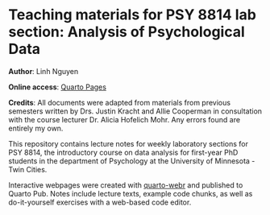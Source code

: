 # Teaching materials for PSY 8814 lab section: Analysis of Psychological Data

**Author**: Linh Nguyen

**Online access**: [Quarto Pages](https://nguyenllpsych.quarto.pub/)

**Credits**: All documents were adapted from materials from previous semesters written by Drs. Justin Kracht and Allie Cooperman in consultation with the course lecturer Dr. Alicia Hofelich Mohr. Any errors found are entirely my own.

This repository contains lecture notes for weekly laboratory sections for PSY 8814, the introductory course on data analysis for first-year PhD students in the department of Psychology at the University of Minnesota - Twin Cities.

Interactive webpages were created with [quarto-webr](https://quarto-webr.thecoatlessprofessor.com/) and published to Quarto Pub. Notes include lecture texts, example code chunks, as well as do-it-yourself exercises with a web-based code editor.
